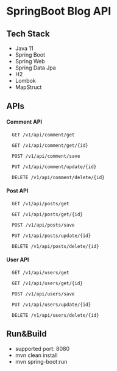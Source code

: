 
# SpringBoot Blog API


## Tech Stack

- Java 11
- Spring Boot
- Spring Web 
- Spring Data Jpa
- H2
- Lombok 
- MapStruct
## APIs

#### Comment API

```http
  GET /v1/api/comment/get 
```
```
  GET /v1/api/comment/get/{id} 
```
```http
  POST /v1/api/comment/save 
```
```http
  PUT /v1/api/comment/update/{id}
```
```http
  DELETE /v1/api/comment/delete/{id}
```

#### Post API

```http
  GET /v1/api/posts/get 
```
```http
  GET /v1/api/posts/get/{id} 
```
```http
  POST /v1/api/posts/save 
```
```http
  PUT /v1/api/posts/update/{id}
```
```http
  DELETE /v1/api/posts/delete/{id}
```

#### User API

```http
  GET /v1/api/users/get 
```
```http
  GET /v1/api/users/get/{id} 
```
```http
  POST /v1/api/users/save 
```
```http
  PUT /v1/api/users/update/{id}
```
```http
  DELETE /v1/api/users/delete/{id}
```
## Run&Build

- supported port: 8080
- mvn clean install
- mvn spring-boot:run
